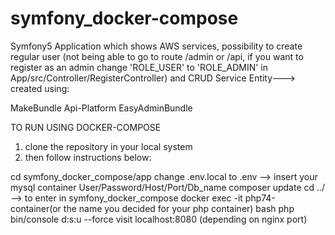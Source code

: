 # symfony_docker-compose


Symfony5 Application which shows AWS services, possibility to create regular user (not being able to go to route /admin or /api, if you want to register as an admin change 'ROLE_USER' to 'ROLE_ADMIN' in App/src/Controller/RegisterController) and CRUD Service Entity---> created using:

MakeBundle
Api-Platform
EasyAdminBundle


TO RUN USING DOCKER-COMPOSE

1) clone the repository in your local system
2) then follow instructions below:

cd symfony_docker_compose/app
change .env.local to .env --> insert your mysql container User/Password/Host/Port/Db_name
composer update
cd ../   --> to enter in symfony_docker_compose
docker exec -it php74-container(or the name you decided for your php container) bash
php bin/console d:s:u --force
visit localhost:8080 (depending on nginx port)
